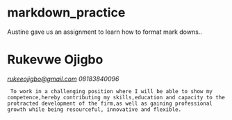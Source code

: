 # markdown_practice
Austine gave us an assignment to learn how to format mark downs..

# Rukevwe Ojigbo

<!-- email and adress details -->
 *rukeeojigbo@gmail.com*   *08183840096* 

 <!-- Some Markdown text with <span style="background-color:blue; padding:5px; border-radius:3px;">some *blue* text</span>.  -->
```
 To work in a challenging position where I will be able to show my competence,hereby contributing my skills,education and capacity to the protracted development of the firm,as well as gaining professional growth while being resourceful, innovative and flexible.
```

